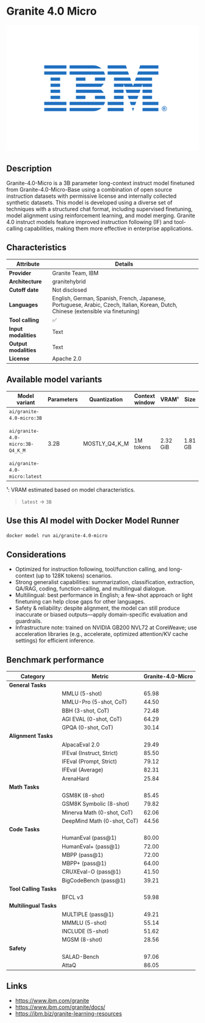 # Granite 4.0 Micro

![logo](https://github.com/docker/model-cards/raw/refs/heads/main/logos/ibm-280x184-overview.svg)

## Description
Granite-4.0-Micro is a 3B parameter long-context instruct model finetuned from Granite-4.0-Micro-Base using a combination of open source instruction datasets with permissive license and internally collected synthetic datasets. This model is developed using a diverse set of techniques with a structured chat format, including supervised finetuning, model alignment using reinforcement learning, and model merging. Granite 4.0 instruct models feature improved instruction following (IF) and tool-calling capabilities, making them more effective in enterprise applications.

## Characteristics

| Attribute             | Details                                                                                                                           |
|-----------------------|-----------------------------------------------------------------------------------------------------------------------------------|
| **Provider**          | Granite Team, IBM                                                                                                                 |
| **Architecture**      | granitehybrid                                                                                                                     |
| **Cutoff date**       | Not disclosed                                                                                                                     |
| **Languages**         | English, German, Spanish, French, Japanese, Portuguese, Arabic, Czech, Italian, Korean, Dutch, Chinese (extensible via finetuning) |
| **Tool calling**      | ✅                                                                                                                                 |
| **Input modalities**  | Text                                                                                                                              |
| **Output modalities** | Text                                                                                                                              |
| **License**           | Apache 2.0                                                                                                                        |

## Available model variants

| Model variant | Parameters | Quantization | Context window | VRAM¹ | Size |
|---------------|------------|--------------|----------------|------|-------|
| `ai/granite-4.0-micro:3B`<br><br>`ai/granite-4.0-micro:3B-Q4_K_M`<br><br>`ai/granite-4.0-micro:latest` | 3.2B | MOSTLY_Q4_K_M | 1M tokens | 2.32 GiB | 1.81 GB |

¹: VRAM estimated based on model characteristics.

> `latest` → `3B`

## Use this AI model with Docker Model Runner

```bash
docker model run ai/granite-4.0-micro
```

## Considerations

- Optimized for instruction following, tool/function calling, and long-context (up to 128K tokens) scenarios.
- Strong generalist capabilities: summarization, classification, extraction, QA/RAG, coding, function-calling, and multilingual dialogue.
- Multilingual: best performance in English; a few-shot approach or light finetuning can help close gaps for other languages.
- Safety & reliability: despite alignment, the model can still produce inaccurate or biased outputs—apply domain-specific evaluation and guardrails.
- Infrastructure note: trained on NVIDIA GB200 NVL72 at CoreWeave; use acceleration libraries (e.g., accelerate, optimized attention/KV cache settings) for efficient inference.

## Benchmark performance

| Category               | Metric                      | Granite-4.0-Micro |
|------------------------|-----------------------------|-------------------|
| **General Tasks**      |                             |                   |
|                        | MMLU (5-shot)               | 65.98             |
|                        | MMLU-Pro (5-shot, CoT)      | 44.50             |
|                        | BBH (3-shot, CoT)           | 72.48             |
|                        | AGI EVAL (0-shot, CoT)      | 64.29             |
|                        | GPQA (0-shot, CoT)          | 30.14             |
| **Alignment Tasks**    |                             |                   |
|                        | AlpacaEval 2.0              | 29.49             |
|                        | IFEval (Instruct, Strict)   | 85.50             |
|                        | IFEval (Prompt, Strict)     | 79.12             |
|                        | IFEval (Average)            | 82.31             |
|                        | ArenaHard                   | 25.84             |
| **Math Tasks**         |                             |                   |
|                        | GSM8K (8-shot)              | 85.45             |
|                        | GSM8K Symbolic (8-shot)     | 79.82             |
|                        | Minerva Math (0-shot, CoT)  | 62.06             |
|                        | DeepMind Math (0-shot, CoT) | 44.56             |
| **Code Tasks**         |                             |                   |
|                        | HumanEval (pass@1)          | 80.00             |
|                        | HumanEval+ (pass@1)         | 72.00             |
|                        | MBPP (pass@1)               | 72.00             |
|                        | MBPP+ (pass@1)              | 64.00             |
|                        | CRUXEval-O (pass@1)         | 41.50             |
|                        | BigCodeBench (pass@1)       | 39.21             |
| **Tool Calling Tasks** |                             |                   |
|                        | BFCL v3                     | 59.98             |
| **Multilingual Tasks** |                             |                   |
|                        | MULTIPLE (pass@1)           | 49.21             |
|                        | MMMLU (5-shot)              | 55.14             |
|                        | INCLUDE (5-shot)            | 51.62             |
|                        | MGSM (8-shot)               | 28.56             |
| **Safety**             |                             |                   |
|                        | SALAD-Bench                 | 97.06             |
|                        | AttaQ                       | 86.05             |

## Links
- https://www.ibm.com/granite
- https://www.ibm.com/granite/docs/
- https://ibm.biz/granite-learning-resources
